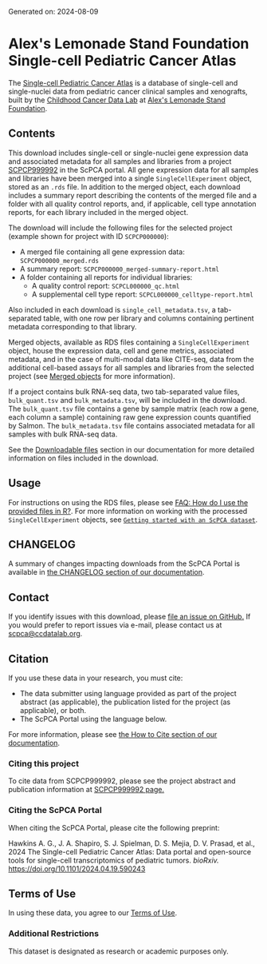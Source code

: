 Generated on: 2024-08-09

# Alex's Lemonade Stand Foundation Single-cell Pediatric Cancer Atlas

The [Single-cell Pediatric Cancer Atlas](https://scpca.alexslemonade.org) is a database of single-cell and single-nuclei data from pediatric cancer clinical samples and xenografts, built by the [Childhood Cancer Data Lab](https://www.ccdatalab.org/) at [Alex's Lemonade Stand Foundation](https://www.alexslemonade.org/).

## Contents

This download includes single-cell or single-nuclei gene expression data and associated metadata for all samples and libraries from a project [SCPCP999992](https://scpca.alexslemonade.org/projects/SCPCP999992) in the ScPCA portal.
All gene expression data for all samples and libraries have been merged into a single `SingleCellExperiment` object, stored as an `.rds` file.
In addition to the merged object, each download includes a summary report describing the contents of the merged file and a folder with all quality control reports, and, if applicable, cell type annotation reports, for each library included in the merged object.

The download will include the following files for the selected project (example shown for project with ID `SCPCP000000`):

- A merged file containing all gene expression data: `SCPCP000000_merged.rds`
- A summary report: `SCPCP000000_merged-summary-report.html`
- A folder containing all reports for individual libraries:
  - A quality control report: `SCPCL000000_qc.html`
  - A supplemental cell type report: `SCPCL000000_celltype-report.html`

Also included in each download is `single_cell_metadata.tsv`, a tab-separated table, with one row per library and columns containing pertinent metadata corresponding to that library.

Merged objects, available as RDS files containing a `SingleCellExperiment` object, house the expression data, cell and gene metrics, associated metadata, and in the case of multi-modal data like CITE-seq, data from the additional cell-based assays for all samples and libraries from the selected project (see [Merged objects](https://scpca.readthedocs.io/en/stable/merged_objects.html) for more information).

If a project contains bulk RNA-seq data, two tab-separated value files, `bulk_quant.tsv` and `bulk_metadata.tsv`, will be included in the download.
The `bulk_quant.tsv` file contains a gene by sample matrix (each row a gene, each column a sample) containing raw gene expression counts quantified by Salmon.
The `bulk_metadata.tsv` file contains associated metadata for all samples with bulk RNA-seq data.

See the [Downloadable files](https://scpca.readthedocs.io/en/stable/download_files.html) section in our documentation for more detailed information on files included in the download.

## Usage

For instructions on using the RDS files, please see [FAQ: How do I use the provided files in R?](https://scpca.readthedocs.io/en/stable/faq.html#how-do-i-use-the-provided-rds-files-in-r).
For more information on working with the processed `SingleCellExperiment` objects, see [`Getting started with an ScPCA dataset`](https://scpca.readthedocs.io/en/stable/getting_started.html).

## CHANGELOG

A summary of changes impacting downloads from the ScPCA Portal is available in [the CHANGELOG section of our documentation](https://scpca.readthedocs.io/en/stable/CHANGELOG.html).

## Contact

If you identify issues with this download, please [file an issue on GitHub.](https://github.com/AlexsLemonade/scpca-portal/issues/new) If you would prefer to report issues via e-mail, please contact us at [scpca@ccdatalab.org](mailto:scpca@ccdatalab.org).

## Citation

If you use these data in your research, you must cite:
- The data submitter using language provided as part of the project abstract (as applicable), the publication listed for the project (as applicable), or both.
- The ScPCA Portal using the language below.

For more information, please see [the How to Cite section of our documentation](https://scpca.readthedocs.io/en/stable/citation.html).

### Citing this project

To cite data from SCPCP999992, please see the project abstract and publication information at [SCPCP999992 page.](https://scpca.alexslemonade.org/projects/SCPCP999992)

### Citing the ScPCA Portal

When citing the ScPCA Portal, please cite the following preprint:

Hawkins A. G., J. A. Shapiro, S. J. Spielman, D. S. Mejia, D. V. Prasad, et al., 2024 The Single-cell Pediatric Cancer Atlas: Data portal and open-source tools for single-cell transcriptomics of pediatric tumors. _bioRxiv._ https://doi.org/10.1101/2024.04.19.590243

## Terms of Use

In using these data, you agree to our [Terms of Use](https://scpca.alexslemonade.org/terms-of-use).

### Additional Restrictions

This dataset is designated as research or academic purposes only.